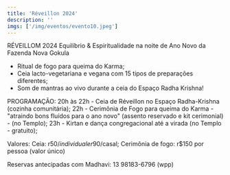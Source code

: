 ```yaml
---
title: 'Réveillon 2024'
description: ''
imgs: ['/img/eventos/evento10.jpeg']
---
```

RÉVEILLOM 2024
Equilíbrio & Espiritualidade na noite de Ano Novo da Fazenda Nova Gokula 

- Ritual de fogo para queima do Karma;
- Ceia lacto-vegetariana e vegana com 15 tipos de preparações diferentes;
- Som de mantras ao vivo durante a ceia do Espaço Radha Krishna!

PROGRAMAÇÃO:
20h às 22h - Ceia de Réveillon no Espaço Radha-Krishna (cozinha comunitária);
22h - Cerimônia de Fogo para queima do Karma - "atraindo bons fluídos para o ano novo" (assento reservado e kit cerimonial) - (no Templo);
23h - Kirtan e dança congregacional até a virada (no Templo - gratuito);

Valores:
Ceia: r$50/individual e r$90/casal;
Cerimônia de fogo: r$150 por pessoa (valor único)

Reservas antecipadas com Madhavi:
13 98183-6796 (wpp)